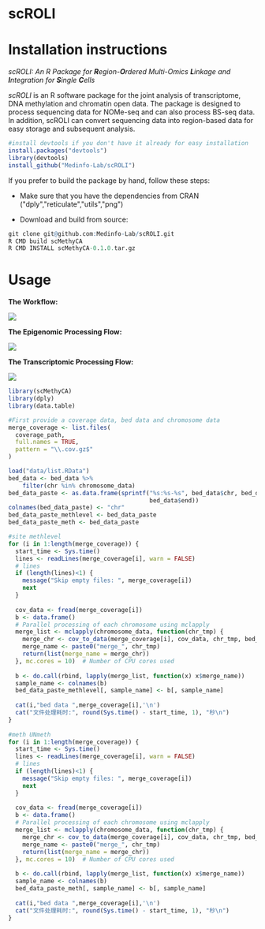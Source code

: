 # scROLI

# Installation instructions

*scROLI: An R Package for* ***R**egion-**O**rdered Multi-Omics **L**inkage and **I**ntegration for **S**ingle **C**ells*

*scROLI* is an R software package for the joint analysis of transcriptome, DNA methylation and chromatin open data. The package is designed to process sequencing data for NOMe-seq and can also process BS-seq data. In addition, scROLI can convert sequencing data into region-based data for easy storage and subsequent analysis.

```R
#install devtools if you don't have it already for easy installation
install.packages("devtools")
library(devtools)
install_github("Medinfo-Lab/scROLI")
```

If you prefer to build the package by hand, follow these steps:

- Make sure that you have the dependencies from CRAN ("dply","reticulate","utils","png")

- Download and build from source:

```R
git clone git@github.com:Medinfo-Lab/scROLI.git
R CMD build scMethyCA
R CMD INSTALL scMethyCA-0.1.0.tar.gz
```

# Usage

**The Workflow:**

![](https://imgur.com/CO92ngt.png)

**The Epigenomic Processing Flow:**

![](https://imgur.com/GQ0WaVf.png)

**The Transcriptomic Processing Flow:**

![](https://imgur.com/gVY0VJ0.png)

```R
library(scMethyCA)
library(dply)
library(data.table)

#First provide a coverage data, bed data and chromosome data
merge_coverage <- list.files(
  coverage_path,
  full.names = TRUE,
  pattern = "\\.cov.gz$"
)

load("data/list.RData")
bed_data <- bed_data %>% 
	filter(chr %in% chromosome_data)
bed_data_paste <- as.data.frame(sprintf("%s:%s-%s", bed_data$chr, bed_data$start,
                                        bed_data$end))
colnames(bed_data_paste) <- "chr"
bed_data_paste_methlevel <- bed_data_paste
bed_data_paste_meth <- bed_data_paste

#site methlevel
for (i in 1:length(merge_coverage)) {
  start_time <- Sys.time()
  lines <- readLines(merge_coverage[i], warn = FALSE)
  # lines
  if (length(lines)<1) {
    message("Skip empty files: ", merge_coverage[i])
    next
  }
  
  cov_data <- fread(merge_coverage[i])
  b <- data.frame()
  # Parallel processing of each chromosome using mclapply
  merge_list <- mclapply(chromosome_data, function(chr_tmp) {
    merge_chr <- cov_to_data(merge_coverage[i], cov_data, chr_tmp, bed_data, suffixname, "methlevel")
    merge_name <- paste0("merge_", chr_tmp)
    return(list(merge_name = merge_chr))
  }, mc.cores = 10)  # Number of CPU cores used
  
  b <- do.call(rbind, lapply(merge_list, function(x) x$merge_name))
  sample_name <- colnames(b)
  bed_data_paste_methlevel[, sample_name] <- b[, sample_name]
  
  cat(i,"bed data ",merge_coverage[i],'\n')
  cat("文件处理耗时:", round(Sys.time() - start_time, 1), "秒\n")
}
                             
#meth UNmeth
for (i in 1:length(merge_coverage)) {
  start_time <- Sys.time()
  lines <- readLines(merge_coverage[i], warn = FALSE)
  # lines
  if (length(lines)<1) {
    message("Skip empty files: ", merge_coverage[i])
    next
  }
  
  cov_data <- fread(merge_coverage[i])
  b <- data.frame()
  # Parallel processing of each chromosome using mclapply
  merge_list <- mclapply(chromosome_data, function(chr_tmp) {
    merge_chr <- cov_to_data(merge_coverage[i], cov_data, chr_tmp, bed_data, suffixname, "meth")
    merge_name <- paste0("merge_", chr_tmp)
    return(list(merge_name = merge_chr))
  }, mc.cores = 10)  # Number of CPU cores used
  
  b <- do.call(rbind, lapply(merge_list, function(x) x$merge_name))
  sample_name <- colnames(b)
  bed_data_paste_meth[, sample_name] <- b[, sample_name]
  
  cat(i,"bed data ",merge_coverage[i],'\n')
  cat("文件处理耗时:", round(Sys.time() - start_time, 1), "秒\n")
}
```







